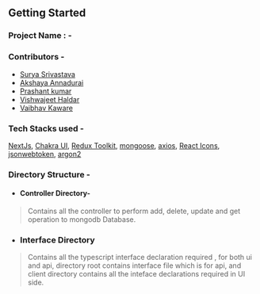 ## Getting Started

### Project Name : - 
### Contributors - 
- [Surya Srivastava](https://github.com/Surya9263)
- [Akshaya Annadurai](https://github.com/AkshayaAnnadurai)
- [Prashant kumar](https://github.com/PRASHANT7277)
- [Vishwajeet Haldar](https://github.com/vishwajeethaldar)
- [Vaibhav Kaware](https://github.com/vkaware)


### Tech Stacks used - 
[NextJs](), [Chakra UI](), [Redux Toolkit](), [mongoose](), [axios](), [React Icons](), [jsonwebtoken](), [argon2]()


### Directory Structure - 
- #### Controller Directory-
> Contains all the controller to perform add, delete, update and get operation to mongodb Database.

- ### Interface Directory
> Contains all the typescript interface declaration required , for both ui and api, directory root contains interface file which is for api, and client directory contains all the inteface declarations required in UI side.



<!-- MONGO_URI = "mongodb+srv://takeitnowdb:takeitnowdb@takeitnow.cbygn8f.mongodb.net/?retryWrites=true&w=majority" --
